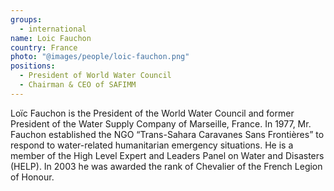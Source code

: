 ```yaml
---
groups:
  - international
name: Loic Fauchon
country: France
photo: "@images/people/loic-fauchon.png"
positions:
  - President of World Water Council
  - Chairman & CEO of SAFIMM
---
```


Loïc Fauchon is the President of the World Water Council and former President of the Water Supply Company of Marseille, France. In 1977, Mr. Fauchon established the NGO “Trans-Sahara Caravanes Sans Frontières” to respond to water-related humanitarian emergency situations. He is a member of the High Level Expert and Leaders Panel on Water and Disasters (HELP). In 2003 he was awarded the rank of Chevalier of the French Legion of Honour.

